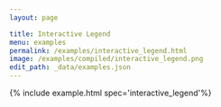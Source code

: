 ```yaml
---
layout: page

title: Interactive Legend
menu: examples
permalink: /examples/interactive_legend.html
image: /examples/compiled/interactive_legend.png
edit_path: _data/examples.json
---
```




{% include example.html spec='interactive_legend'%}
